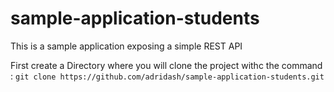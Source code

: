 # sample-application-students
 This is a sample application exposing a simple REST API
 
First create a Directory where you will clone the project withc the command :
```git clone https://github.com/adridash/sample-application-students.git```
